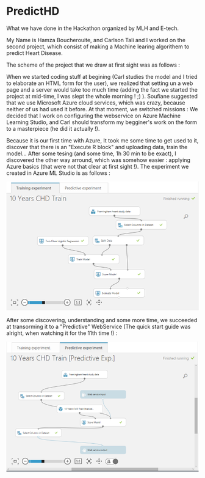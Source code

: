 # PredictHD
What we have done in the Hackathon organized by MLH and E-tech.

My Name is Hamza Boucherouite, and Carlson Tali and I worked on the second project, which consist of making a Machine learing algorithem to predict Heart Disease. 

The scheme of the project that we draw at first sight was as follows : 

When we started coding stuff at begining (Carl studies the model and I tried to elaborate an HTML form for the user), we realized that setting un  a web page and a server would take too much time (adding the fact we started the project at mid-time, I was slept the whole morning ! ;) ). Soufiane suggested that we use Microsoft Azure cloud services, which was crazy, because neither of us had used it before. At that moment, we switched missions : We decided that I work on configuring the webservice on Azure Machine Learning Studio, and Carl should transform my begginer's work on the form to a masterpiece (he did it actually !).

Because it is our first time with Azure, It took me some time to get used to it, discover that there is an "Execute R block" and uploading data, train the model... After some tesing (and some time, 1h 30 min to be exact), I discovered the other way arround, which was somehow easier : applying Azure basics (that were not that clear at first sight !). The experiment we created in Azure ML Studio is as follows :

![Train experiment](/images/CHD.PNG?raw=true "Train experiment on Azure ML Studio")

After some discovering, understanding and some more time, we succeeded at transorming it to a "Predictive" WebService (The quick start guide was alright, when watching it for the 11th time !) :

![Predctive experiment](/images/CHDExp.PNG?raw=true "Predictive experiment on Azure ML Studio")
